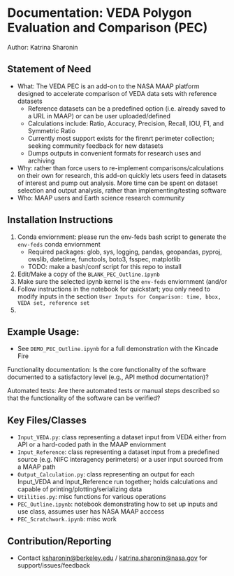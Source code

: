 # Documentation: VEDA Polygon Evaluation and Comparison (PEC)

Author: Katrina Sharonin

## Statement of Need

* What: The VEDA PEC is an add-on to the NASA MAAP platform designed to accelerate comparison of VEDA data sets with reference datasets
    * Reference datasets can be a predefined option (i.e. already saved to a URL in MAAP) or can be user uploaded/defined
    * Calculations include: Ratio, Accuracy, Precision, Recall, IOU, F1, and Symmetric Ratio
    * Currently most support exists for the firenrt perimeter collection; seeking community feedback for new datasets
    * Dumps outputs in convenient formats for research uses and archiving
* Why: rather than force users to re-implement comparisons/calculations on their own for research, this add-on quickly lets users feed in datasets of interest and pump out analysis. More time can be spent on dataset selection and output analysis, rather than implementing/testing software
* Who: MAAP users and Earth science research community

## Installation Instructions
1. Conda enviornment: please run the env-feds bash script to generate the `env-feds` conda enviornment
    * Required packages: glob, sys, logging, pandas, geopandas, pyproj, owslib, datetime, functools, boto3, fsspec, matplotlib
    * TODO: make a bash/conf script for this repo to install
2. Edit/Make a copy of the `BLANK_PEC_Outline.ipynb`
3. Make sure the selected ipynb kernel is the `env-feds` enviornment (and/or
4. Follow instructions in the notebook for quickstart; you only need to modify inputs in the section `User Inputs for Comparison: time, bbox, VEDA set, reference set` 
5.  

## Example Usage: 
* See `DEMO_PEC_Outline.ipynb` for a full demonstration with the Kincade Fire

Functionality documentation: Is the core functionality of the software documented to a satisfactory level (e.g., API method documentation)?

Automated tests: Are there automated tests or manual steps described so that the functionality of the software can be verified?


## Key Files/Classes
* `Input_VEDA.py`: class representing a dataset input from VEDA either from API or a hard-coded path in the MAAP enviornment
* `Input_Reference`: class representing a dataset input from a predefined source (e.g. NIFC interagency perimeters) or a user input sourced from a MAAP path
* `Output_Calculation.py`: class representing an output for each Input_VEDA and Input_Reference run together; holds calculations and capable of printing/plotting/serializing data
* `Utilities.py`: misc functions for various operations
* `PEC_Outline.ipynb`: notebook demonstrating how to set up inputs and use class, assumes user has NASA MAAP acccess
* `PEC_Scratchwork.ipynb`: misc work

## Contribution/Reporting
* Contact ksharonin@berkeley.edu / katrina.sharonin@nasa.gov for support/issues/feedback
 
